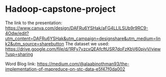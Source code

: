 # Hadoop-capstone-project
The link to the presentation:
https://www.canva.com/design/DAFRu6YSHak/aFG4LLILSUb9r9RC9-4Odw/edit?utm_content=DAFRu6YSHak&utm_campaign=designshare&utm_medium=link2&utm_source=sharebutton
The dataset we used:
https://drive.google.com/file/d/1RFy7vzcxQEAfcftUSR7doFzKbV60pjvV/view?usp=sharing

Word Blog link:
https://medium.com/@alaabinothman93/the-implementation-of-mapreduce-on-stc-data-e5f47f0da002

